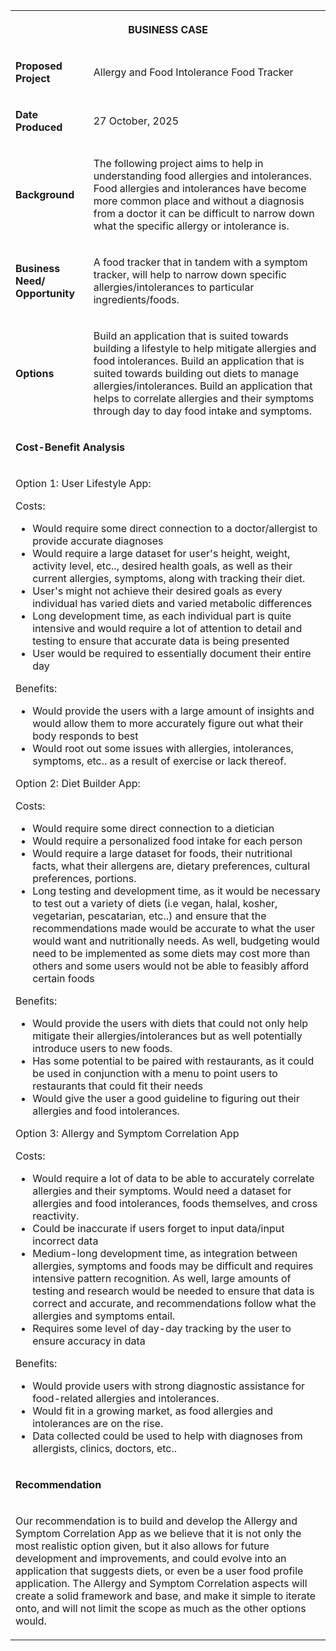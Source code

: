 <div class="joplin-table-wrapper">
  <table>
    <tbody>
      <tr>
        <th colspan="2">
          <p><strong>BUSINESS CASE</strong></p>
            </th></tr><tr><td>
            <p><strong>Proposed Project</strong></p></td>
              <td><p>Allergy and Food Intolerance Food Tracker</p></td></tr>
              <tr><td><p><strong>Date Produced</strong></p></td><td><p>27 October, 2025</p></td></tr>
              <tr><td><p><strong>Background</strong></p></td>
                <td><p>The following project aims to help in understanding food allergies and intolerances. Food allergies and intolerances have become more common place and without a diagnosis from a doctor it can be difficult to narrow down what the specific allergy or intolerance is.</p></td></tr>
              <tr><td><p><strong>Business Need/ Opportunity</strong></p></td>
                <td><p>A food tracker that in tandem with a symptom tracker, will help to narrow down specific allergies/intolerances to particular ingredients/foods.</p></td></tr>
                <tr><td><p><strong>Options</strong></p></td>
                  <td><p>Build an application that is suited towards building a lifestyle to help mitigate allergies and food intolerances. Build an application that is suited towards building out diets to manage allergies/intolerances. Build an application that helps to correlate allergies and their symptoms through day to day food intake and symptoms.</p></td></tr>
              <tr><td colspan="2"><p><strong>Cost-Benefit Analysis</strong></p></td></tr>
              <tr><td colspan="2"><p></p>
                <p>Option 1: User Lifestyle App:</p><p>Costs:</p>
                <ul><li>Would require some direct connection to a doctor/allergist to provide accurate diagnoses</li><li>Would require a large dataset for user's height, weight, activity level, etc.., desired health goals, as well as their current allergies, symptoms, along with tracking their diet.</li>
                  <li>User's might not achieve their desired goals as every individual has varied diets and varied metabolic differences</li><li>Long development time, as each individual part is quite intensive and would require a lot of attention to detail and testing to ensure that accurate data is being presented</li>
                  <li>User would be required to essentially document their entire day</li></ul>
                <p>Benefits:</p>
                <ul>
                  <li>Would provide the users with a large amount of insights and would allow them to more accurately figure out what their body responds to best</li>
                  <li>Would root out some issues with allergies, intolerances, symptoms, etc.. as a result of exercise or lack thereof.</li></ul>
                <p>Option 2: Diet Builder App:</p><p>Costs:</p>
                <ul>
                  <li>Would require some direct connection to a dietician</li>
                  <li>Would require a personalized food intake for each person</li>
                  <li>Would require a large dataset for foods, their nutritional facts, what their allergens are, dietary preferences, cultural preferences, portions.</li><li>Long testing and development time, as it would be necessary to test out a variety of diets (i.e vegan, halal, kosher, vegetarian, pescatarian, etc..) and ensure that the recommendations made would be accurate to what the user would want and nutritionally needs. As well, budgeting would need to be implemented as some diets may cost more than others and some users would not be able to feasibly afford certain foods</li>
                </ul>
                <p>Benefits:</p>
                <ul>
                  <li>Would provide the users with diets that could not only help mitigate their allergies/intolerances but as well potentially introduce users to new foods.</li>
                  <li>Has some potential to be paired with restaurants, as it could be used in conjunction with a menu to point users to restaurants that could fit their needs</li>
                  <li>Would give the user a good guideline to figuring out their allergies and food intolerances.</li></ul>
                <p>Option 3: Allergy and Symptom Correlation App</p>
                <p>Costs:</p>
                <ul>
                  <li>Would require a lot of data to be able to accurately correlate allergies and their symptoms. Would need a dataset for allergies and food intolerances, foods themselves, and cross reactivity.</li>
                  <li>Could be inaccurate if users forget to input data/input incorrect data</li>
                  <li>Medium-long development time, as integration between allergies, symptoms and foods may be difficult and requires intensive pattern recognition. As well, large amounts of testing and research would be needed to ensure that data is correct and accurate, and recommendations follow what the allergies and symptoms entail.</li>
                  <li>Requires some level of day-day tracking by the user to ensure accuracy in data</li></ul>
                <p>Benefits:</p>
                <ul>
                  <li>Would provide users with strong diagnostic assistance for food-related allergies and intolerances.</li>
                  <li>Would fit in a growing market, as food allergies and intolerances are on the rise.</li>
                  <li>Data collected could be used to help with diagnoses from allergists, clinics, doctors, etc..</li></ul></td></tr>
            <tr>
              <td colspan="2">
                <p><strong>Recommendation</strong></p></td></tr>
            <tr><td colspan="2">
              <p>Our recommendation is to build and develop the Allergy and Symptom Correlation App as we believe that it is not only the most realistic option given, but it also allows for future development and improvements, and could evolve into an application that suggests diets, or even be a user food profile application. The Allergy and Symptom Correlation aspects will create a solid framework and base, and make it simple to iterate onto, and will not limit the scope as much as the other options would.</p></td></tr></tbody></table></div>
